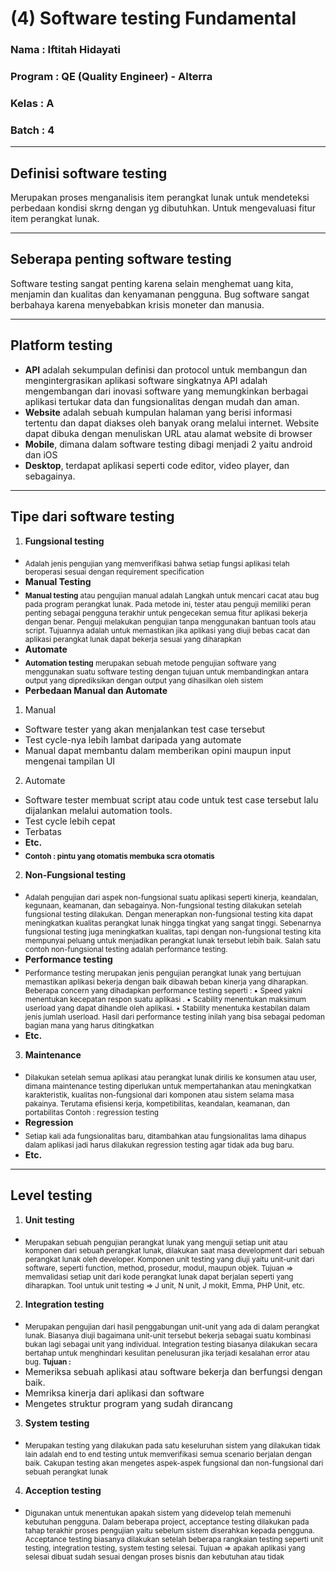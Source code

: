# (4) Software testing Fundamental
### Nama 		: Iftitah Hidayati
### Program	: QE (Quality Engineer) - Alterra 
### Kelas		: A
### Batch 		: 4
___
## **Definisi software testing**
Merupakan proses menganalisis item perangkat lunak untuk mendeteksi perbedaan kondisi skrng dengan yg dibutuhkan. Untuk mengevaluasi fitur item perangkat lunak.
___
## **Seberapa penting software testing**
Software testing sangat penting karena selain menghemat uang kita, menjamin dan kualitas dan kenyamanan pengguna. Bug software sangat berbahaya karena menyebabkan krisis moneter dan manusia. 
___
## **Platform testing**
* **API** adalah sekumpulan definisi dan protocol untuk membangun dan mengintergrasikan aplikasi software singkatnya API adalah mengembangan dari inovasi software yang memungkinkan berbagai aplikasi tertukar data dan fungsionalitas dengan mudah dan aman. 
* **Website** adalah sebuah kumpulan halaman yang berisi informasi tertentu dan dapat diakses oleh banyak orang melalui internet. Website dapat dibuka dengan menuliskan URL atau alamat website di browser
* **Mobile**, dimana dalam software testing dibagi menjadi 2 yaitu android dan iOS
* **Desktop**, terdapat aplikasi seperti code editor, video player, dan sebagainya.
___
## **Tipe dari software testing**
1. **Fungsional testing**
* <sub>Adalah jenis pengujian yang memverifikasi bahwa setiap fungsi aplikasi telah beroperasi sesuai dengan requirement specification
* **Manual Testing**
* <sub>**Manual testing** atau pengujian manual adalah Langkah untuk mencari cacat atau bug pada program perangkat lunak. Pada metode ini, tester atau penguji memiliki peran penting sebagai pengguna terakhir untuk pengecekan semua fitur aplikasi bekerja dengan benar. Penguji melakukan pengujian tanpa menggunakan bantuan tools atau script. Tujuannya adalah untuk memastikan jika aplikasi yang diuji bebas cacat dan aplikasi perangkat lunak dapat bekerja sesuai yang diharapkan
* **Automate**
* <sub>**Automation testing** merupakan sebuah metode pengujian software yang menggunakan suatu software testing dengan tujuan untuk membandingkan antara output yang diprediksikan dengan output yang dihasilkan oleh sistem
* **Perbedaan Manual dan Automate**
1. Manual
* Software tester yang akan menjalankan test case tersebut	
* Test cycle-nya lebih lambat daripada yang automate
* Manual dapat membantu dalam memberikan opini maupun input mengenai tampilan UI
2. Automate
* Software tester membuat script atau code untuk test case tersebut lalu dijalankan melalui automation tools.
* Test cycle lebih cepat
* Terbatas 
* **Etc.**
* <sub>**Contoh : pintu yang otomatis membuka scra otomatis**

2. **Non-Fungsional testing**
* <sub>Adalah pengujian dari aspek non-fungsional suatu aplikasi seperti kinerja, keandalan, kegunaan, keamanan, dan sebagainya. Non-fungsional testing dilakukan setelah fungsional testing dilakukan. Dengan menerapkan non-fungsional testing kita dapat meningkatkan kualitas perangkat lunak hingga tingkat yang sangat tinggi. Sebenarnya fungsional testing juga meningkatkan kualitas, tapi dengan non-fungsional testing kita mempunyai peluang untuk menjadikan perangkat lunak tersebut lebih baik.
Salah satu contoh non-fungsional testing adalah performance testing.
* **Performance testing**
* <sub>Performance testing merupakan jenis pengujian perangkat lunak yang bertujuan memastikan aplikasi bekerja dengan baik dibawah beban kinerja yang diharapkan.
Beberapa concern yang dihadapkan performance testing seperti :
•	Speed yakni menentukan kecepatan respon suatu aplikasi .
•	Scability menentukan maksimum userload yang dapat dihandle oleh aplikasi.
•	Stability menentuka  kestabilan dalam jenis jumlah userload.
Hasil dari performance testing inilah yang bisa sebagai pedoman bagian mana yang harus ditingkatkan 
* **Etc.**

3. **Maintenance**
* <sub>Dilakukan setelah semua aplikasi atau perangkat lunak dirilis ke konsumen atau user, dimana maintenance testing diperlukan untuk mempertahankan atau meningkatkan karakteristik, kualitas non-fungsional dari komponen atau sistem selama masa pakainya. Terutama efisiensi kerja, kompetibilitas, keandalan, keamanan, dan portabilitas
Contoh : regression testing
* **Regression**
* <sub>Setiap kali ada fungsionalitas baru, ditambahkan atau fungsionalitas lama dihapus dalam aplikasi jadi harus dilakukan regression testing agar tidak ada bug baru.
* **Etc.**
___
## **Level testing**
1. **Unit testing**
* <sub>Merupakan sebuah pengujian perangkat lunak yang menguji setiap unit atau komponen dari sebuah perangkat lunak, dilakukan saat masa development dari sebuah perangkat lunak oleh developer.
Komponen unit testing yang diuji yaitu unit-unit dari software, seperti function, method, prosedur, modul, maupun objek. 
Tujuan => memvalidasi setiap unit dari kode perangkat lunak dapat berjalan seperti yang diharapkan.
Tool untuk unit testing => J unit, N unit, J mokit, Emma, PHP Unit, etc.
2.	**Integration testing**
* <sub>Merupakan pengujian dari hasil penggabungan unit-unit yang ada di dalam perangkat lunak. Biasanya diuji bagaimana unit-unit tersebut bekerja sebagai suatu kombinasi bukan lagi sebagai unit yang individual.
Integration testing biasanya dilakukan secara bertahap untuk menghindari kesulitan penelusuran jika terjadi kesalahan error atau bug.
**Tujuan :**
*	Memeriksa sebuah aplikasi atau software bekerja dan berfungsi dengan baik.
* Memriksa kinerja dari aplikasi dan software
* Mengetes  struktur program yang sudah dirancang
3.	**System testing**
* <sub>Merupakan testing yang dilakukan pada satu keseluruhan sistem yang dilakukan tidak lain adalah end to end testing untuk memverifikasi semua scenario berjalan dengan baik.
Cakupan testing akan mengetes aspek-aspek fungsional dan non-fungsional dari sebuah perangkat lunak
4.	**Acception testing**
* <sub>Digunakan untuk menentukan apakah sistem yang didevelop telah memenuhi kebutuhan pengguna. Dalam beberapa project, acceptance testing dilakukan pada tahap terakhir proses pengujian yaitu sebelum sistem diserahkan kepada pengguna. Acceptance testing biasanya dilakukan setelah beberapa rangkaian testing seperti unit testing, integration testing, system testing selesai.
Tujuan => apakah aplikasi yang selesai dibuat sudah sesuai dengan proses bisnis dan kebutuhan atau tidak

